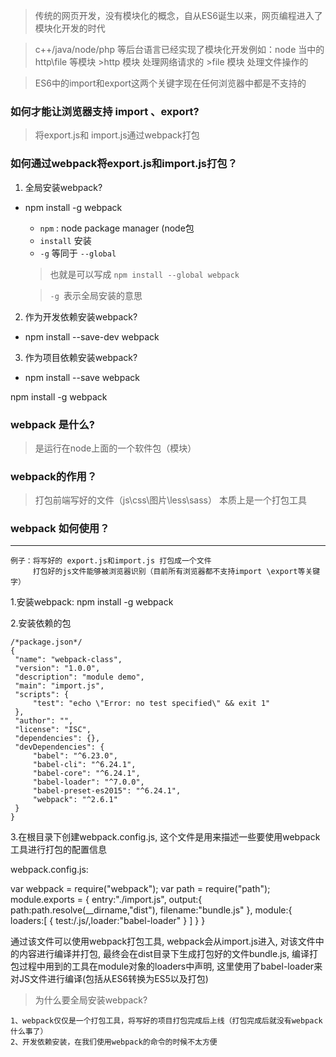 


>传统的网页开发，没有模块化的概念，自从ES6诞生以来，网页编程进入了模块化开发的时代

>c++/java/node/php  等后台语言已经实现了模块化开发例如：node 当中的 http\file 等模块
      >http 模块 处理网络请求的
	  >file 模块 处理文件操作的

>ES6中的import和export这两个关键字现在任何浏览器中都是不支持的

### 如何才能让浏览器支持 import 、export?

>将export.js和 import.js通过webpack打包 


### 如何通过webpack将export.js和import.js打包？

1. 全局安装webpack?
  
  * npm install -g webpack   

    * `npm` : node package manager (node包 
    * `install` 安装
    * `-g` 等同于 `--global`
     >也就是可以写成 `npm install --global webpack` 

     >`-g `表示全局安装的意思

2. 作为开发依赖安装webpack?
  * npm install --save-dev webpack

3. 作为项目依赖安装webpack?
  * npm install --save webpack  
  
   npm install -g webpack   



### webpack 是什么?
>是运行在node上面的一个软件包（模块）

### webpack的作用？
>打包前端写好的文件（js\css\图片\less\sass）
>本质上是一个打包工具

### webpack 如何使用？
---
```
例子：将写好的 export.js和import.js 打包成一个文件
     打包好的js文件能够被浏览器识别（目前所有浏览器都不支持import \export等关键字）
```

   1.安装webpack: npm install -g webpack

   2.安装依赖的包

   ```
   /*package.json*/
   {
    "name": "webpack-class",
    "version": "1.0.0",
    "description": "module demo",
    "main": "import.js",
    "scripts": {
        "test": "echo \"Error: no test specified\" && exit 1"
    },
    "author": "",
    "license": "ISC",
    "dependencies": {},
    "devDependencies": {
        "babel": "^6.23.0",
        "babel-cli": "^6.24.1",
        "babel-core": "^6.24.1",
        "babel-loader": "^7.0.0",
        "babel-preset-es2015": "^6.24.1",
        "webpack": "^2.6.1"
    }
}

   ```



   3.在根目录下创建webpack.config.js, 
   这个文件是用来描述一些要使用webpack工具进行打包的配置信息

webpack.config.js:

var webpack = require("webpack");
var path = require("path");
module.exports = {
	entry:"./import.js",
	output:{
		path:path.resolve(__dirname,"dist"),
		filename:"bundle.js"
	},
	module:{
		loaders:[
           {
           	test:/\.js/,loader:"babel-loader"
           }
		]
	}
}

通过该文件可以使用webpack打包工具, 
webpack会从import.js进入, 对该文件中的内容进行编译并打包, 
最终会在dist目录下生成打包好的文件bundle.js, 
编译打包过程中用到的工具在module对象的loaders中声明, 
这里使用了babel-loader来对JS文件进行编译(包括从ES6转换为ES5以及打包)


>为什么要全局安装webpack?
```
1、webpack仅仅是一个打包工具，将写好的项目打包完成后上线（打包完成后就没有webpack什么事了）
2、开发依赖安装，在我们使用webpack的命令的时候不太方便
```


